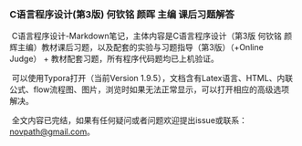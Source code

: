 ### C语言程序设计(第3版) 何钦铭 颜晖 主编 课后习题解答

​	C语言程序设计-Markdown笔记，主体内容是C语言程序设计（第3版 何钦铭 颜辉主编）教材课后习题，以及配套的实验与习题指导（第3版）（+Online Judge） + 教材配套习题，所有程序代码题均已上机验证。

​	可以使用Typora打开（当前Version 1.9.5），文档含有Latex语言、HTML、内联公式、flow流程图、图片，浏览时如果无法正常显示，可以打开相应的高级选项解决。



​	全文内容已完结，如果有任何疑问或者问题欢迎提出issue或联系：novpath@gmail.com。
